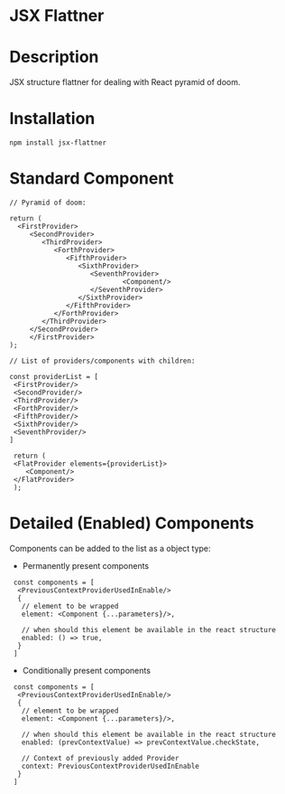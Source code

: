 
# JSX Flattner

# Description

JSX structure flattner for dealing with React pyramid of doom.

# Installation 

```
npm install jsx-flattner
```

# Standard Component

```
// Pyramid of doom:

return (
  <FirstProvider>
     <SecondProvider>
        <ThirdProvider>
           <ForthProvider>
              <FifthProvider>
                 <SixthProvider>
                    <SeventhProvider>
                            <Component/>
                    </SeventhProvider>
                 </SixthProvider>
              </FifthProvider>
           </ForthProvider>
        </ThirdProvider>
     </SecondProvider>
     </FirstProvider>
);

// List of providers/components with children:

const providerList = [
 <FirstProvider/>
 <SecondProvider/>
 <ThirdProvider/>
 <ForthProvider/>
 <FifthProvider/>
 <SixthProvider/>
 <SeventhProvider/>
]

 return (
 <FlatProvider elements={providerList}>
    <Component/>
 </FlatProvider>
 );
```

# Detailed (Enabled) Components

Components can be added to the list as a object type:

- Permanently present components
```
 const components = [
  <PreviousContextProviderUsedInEnable/>
  {
   // element to be wrapped
   element: <Component {...parameters}/>,
   
   // when should this element be available in the react structure
   enabled: () => true, 
  }
 ]
```

- Conditionally present components
```
 const components = [
  <PreviousContextProviderUsedInEnable/>
  {
   // element to be wrapped
   element: <Component {...parameters}/>,
   
   // when should this element be available in the react structure
   enabled: (prevContextValue) => prevContextValue.checkState, 

   // Context of previously added Provider
   context: PreviousContextProviderUsedInEnable
  }
 ]
```
